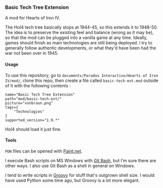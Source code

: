 ### Basic Tech Tree Extension

A mod for Hearts of Iron IV.

The HoI4 tech tree basically stops at 1944-45, so this extends it to 1948-50. The idea is to preserve the existing feel and balance (wrong as it may be), so that the mod can be plugged into a vanilla game at any time. Ideally, games should finish as main technologies are still being deployed. I try to generally follow authentic developments, or what they'd have been had the war not been over in 1945.

#### Usage

To use this repository, go to `documents/Paradox Interactive/Hearts of Iron IV/mod/`, clone this repo, then create a file called `basic-tech-ext.mod` outside of it with the following contents :

```
name="Basic Tech Tree Extension"
path="mod/basic-tech-ext/"
picture="vonbraun.png"
tags={
	"Technologies"
}
supported_version="1.9.*"
```

HoI4 should load it just fine.

#### Tools

`PDN` files can be opened with [Paint.net](getpaint.net).

I execute Bash scripts on MS Windows with [Git Bash](git-scm.com), but I'm sure there are other ways. I also use Git Bash as a shell in general on Windows.

I tend to write scripts in [Groovy](groovy-lang.org) for stuff that's outgrown shell size. I would have used Python some time ago, but Groovy is a lot more elegant.